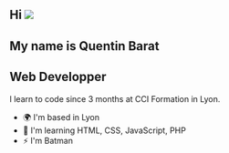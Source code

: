 Hi ![](https://user-images.githubusercontent.com/18350557/176309783-0785949b-9127-417c-8b55-ab5a4333674e.gif)
--------------
My name is Quentin Barat
--------------
Web Developper
--------------
I learn to code since 3 months at CCI Formation in Lyon.

*   🌍  I'm based in Lyon
*   🧠  I'm learning HTML, CSS, JavaScript, PHP
*   ⚡  I'm Batman
